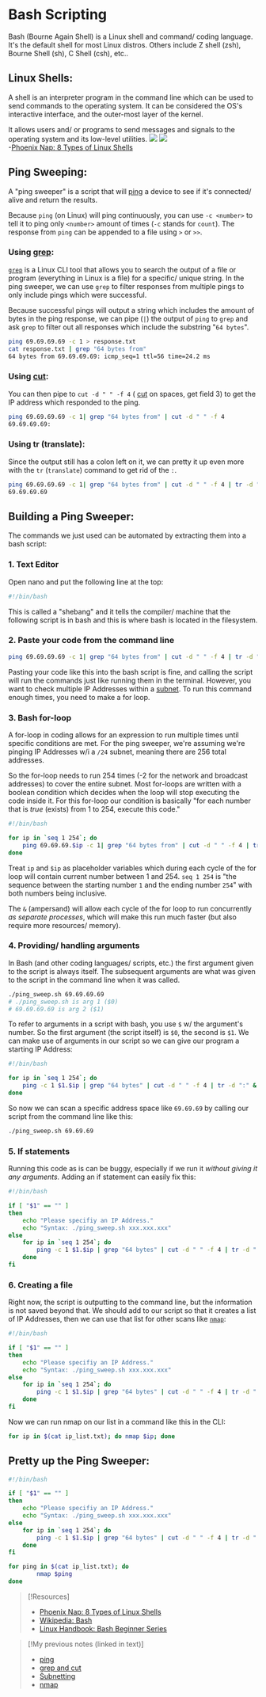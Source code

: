 
# Bash Scripting
Bash (Bourne Again Shell) is a Linux shell and command/ coding language. It's the default shell for most Linux distros. Others include Z shell (zsh), Bourne Shell (sh), C Shell (csh), etc..

## Linux Shells:
A shell is an interpreter program in the command line which can be used to send commands to the operating system. It can be considered the OS's interactive interface, and the outer-most layer of the kernel. 

It allows users and/ or programs to send messages and signals to the operating system and its low-level utilities.
![](/nested-repos/PNPT-study-guide/PNPT-pics/bash-scripting-1.png)
![](/PNPT-pics/bash-scripting-1.png)<br>
-[Phoenix Nap: 8 Types of Linux Shells](https://phoenixnap.com/kb/linux-shells)

## Ping Sweeping:
A "ping sweeper" is a script that will [ping](/CLI-tools/ping.md) a device to see if it's connected/ alive and return the results.

Because `ping` (on Linux) will ping continuously, you can use `-c <number>` to tell it to ping only `<number>` amount of times (`-c` stands for `count`). The response from `ping` can be appended to a file using `>` or `>>`.

### Using [grep](/computers/linux/filesystem-hierarcy.md):
[`grep`](/computers/linux/filesystem-hierarcy.md) is a Linux CLI tool that allows you to search the output of a file or program (everything in Linux is a file) for a specific/ unique string. In the ping sweeper, we can use `grep` to filter responses from multiple pings to only include pings which were successful.

Because successful pings will output a string which includes the amount of bytes in the ping response, we can pipe (`|`) the output of `ping` to `grep` and ask `grep` to filter out all responses which include the substring "`64 bytes`".
```bash
ping 69.69.69.69 -c 1 > response.txt
cat response.txt | grep "64 bytes from"
64 bytes from 69.69.69.69: icmp_seq=1 ttl=56 time=24.2 ms
```

### Using [cut](/computers/linux/filesystem-hierarchy.md):
You can then pipe to `cut -d " " -f 4` ( [cut](/computers/linux/filesystem-hierarchy.md) on spaces, get field 3) to get the IP address which responded to the ping.
```bash
ping 69.69.69.69 -c 1| grep "64 bytes from" | cut -d " " -f 4
69.69.69.69:
```

### Using tr (translate):
Since the output still has a colon left on it, we can pretty it up even more with the `tr` (`translate`) command to get rid of the `:`.
```bash
ping 69.69.69.69 -c 1| grep "64 bytes from" | cut -d " " -f 4 | tr -d ":"
69.69.69.69
```

## Building a Ping Sweeper:
The commands we just used can be automated by extracting them into a bash script:

### 1. Text Editor
Open nano and put the following line at the top:
```bash
#!/bin/bash
```
This is called a "shebang" and it tells the compiler/ machine that the following script is in bash and this is where bash is located in the filesystem.

### 2. Paste your code from the command line
```bash
ping 69.69.69.69 -c 1| grep "64 bytes from" | cut -d " " -f 4 | tr -d ":"
```
Pasting your code like this into the bash script is fine, and calling the script will run the commands just like running them in the terminal. However, you want to check multiple IP Addresses within a [subnet](nested-repos/PNPT-study-guide/PEH/networking/subnetting.md). To run this command enough times, you need to make a for loop.

### 3. Bash for-loop
A for-loop in coding allows for an expression to run multiple times until specific conditions are met. For the ping sweeper, we're assuming we're pinging IP Addresses w/i a `/24` subnet, meaning there are 256 total addresses.

So the for-loop needs to run 254 times (-2 for the network and broadcast addresses) to cover the entire subnet. Most for-loops are written with a boolean condition which decides when the loop will stop executing the code inside it. For this for-loop our condition is basically "for each number that is *true* (exists) from 1 to 254, execute this code."
```bash
#!/bin/bash

for ip in `seq 1 254`; do
	ping 69.69.69.$ip -c 1| grep "64 bytes from" | cut -d " " -f 4 | tr -d ":" &
done
```
Treat `ip` and `$ip` as placeholder variables which during each cycle of the for loop will contain current number between 1 and 254. `seq 1 254` is "the sequence between the starting number `1` and the ending number `254`" with both numbers being inclusive.

The `&` (ampersand) will allow each cycle of the for loop to run concurrently *as separate processes*, which will make this run much faster (but also require more resources/ memory).

### 4. Providing/ handling arguments
In Bash (and other coding languages/ scripts, etc.) the first argument given to the script is always itself. The subsequent arguments are what was given to the script in the command line when it was called.
```bash
./ping_sweep.sh 69.69.69.69
# ./ping_sweep.sh is arg 1 ($0)
# 69.69.69.69 is arg 2 ($1)
```

To refer to arguments in a script with bash, you use `$` w/ the argument's number. So the first argument (the script itself) is `$0`, the second is `$1`. We can make use of arguments in our script so we can give our program a starting IP Address:
```bash
#!/bin/bash

for ip in `seq 1 254`; do
	ping -c 1 $1.$ip | grep "64 bytes" | cut -d " " -f 4 | tr -d ":" &
done
```
So now we can scan a specific address space like `69.69.69` by calling our script from the command line like this:
```bash
./ping_sweep.sh 69.69.69
```

### 5. If statements
Running this code as is can be buggy, especially if we run it *without giving it any arguments.* Adding an if statement can easily fix this:
```bash
#!/bin/bash

if [ "$1" == "" ]
then
    echo "Please specifiy an IP Address."
    echo "Syntax: ./ping_sweep.sh xxx.xxx.xxx"
else
    for ip in `seq 1 254`; do
        ping -c 1 $1.$ip | grep "64 bytes" | cut -d " " -f 4 | tr -d ":" &
    done
fi
```

### 6. Creating a file
Right now, the script is outputting to the command line, but the information is not saved beyond that. We should add to our script so that it creates a list of IP Addresses, then we can use that list for other scans like [`nmap`](/CLI-tools/linux/nmap.md):
```bash
#!/bin/bash

if [ "$1" == "" ]
then
    echo "Please specifiy an IP Address."
    echo "Syntax: ./ping_sweep.sh xxx.xxx.xxx"
else
    for ip in `seq 1 254`; do
        ping -c 1 $1.$ip | grep "64 bytes" | cut -d " " -f 4 | tr -d ":" >> ip_list.txt &
    done
fi
```

Now we can run nmap on our list in a command like this in the CLI:
```bash
for ip in $(cat ip_list.txt); do nmap $ip; done
```

## Pretty up the Ping Sweeper:
```bash
#!/bin/bash

if [ "$1" == "" ]
then
    echo "Please specifiy an IP Address."
    echo "Syntax: ./ping_sweep.sh xxx.xxx.xxx"
else
    for ip in `seq 1 254`; do
        ping -c 1 $1.$ip | grep "64 bytes" | cut -d " " -f 4 | tr -d ":" >> ip_list.txt &
    done
fi

for ping in $(cat ip_list.txt); do
        nmap $ping
done
```

> [!Resources]
> - [Phoenix Nap: 8 Types of Linux Shells](https://phoenixnap.com/kb/linux-shells)
> - [Wikipedia: Bash](https://en.wikipedia.org/wiki/Bash_(Unix_shell))
> - [Linux Handbook: Bash Beginner Series](https://linuxhandbook.com/if-else-bash/)

> [!My previous notes (linked in text)]
> - [ping](https://github.com/TrshPuppy/obsidian-notes/blob/main/CLI-tools/ping.md)
> - [grep and cut](https://github.com/TrshPuppy/obsidian-notes/blob/main/computers/linux/filesystem-hierarchy.md)
> - [Subnetting](https://github.com/TrshPuppy/PNPT-study-guide/blob/main/practical-ethical-hacking/networking/subnetting.md)
> - [nmap](https://github.com/TrshPuppy/obsidian-notes/blob/main/CLI-tools/linux/nmap.md)


